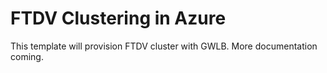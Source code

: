 # FTDV Clustering in Azure

This template will provision FTDV cluster with GWLB. More documentation coming.